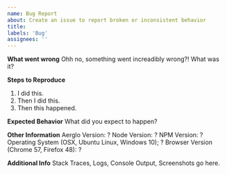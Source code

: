 ```yaml
---
name: Bug Report
about: Create an issue to report broken or inconsistent behavior
title:
labels: 'Bug'
assignees: ''
---
```


**What went wrong**
Ohh no, something went increadibly wrong?! What was it?

**Steps to Reproduce**

1. I did this.
2. Then I did this.
3. Then this happened.

**Expected Behavior**
What did you expect to happen?

**Other Information**
Aerglo Version: ?
Node Version: ?
NPM Version: ?
Operating System (OSX, Ubuntu Linux, Windows 10); ?
Browser Version (Chrome 57, Firefox 48): ?

**Additional Info**
Stack Traces, Logs, Console Output, Screenshots go here.
